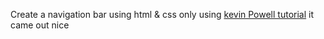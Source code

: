 Create a navigation bar using html & css only using [kevin Powell tutorial](https://www.youtube.com/watch?v=FEmysQARWFU) it came out nice
